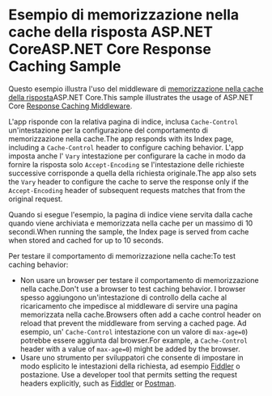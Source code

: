 # <a name="aspnet-core-response-caching-sample"></a><span data-ttu-id="4efdc-101">Esempio di memorizzazione nella cache della risposta ASP.NET Core</span><span class="sxs-lookup"><span data-stu-id="4efdc-101">ASP.NET Core Response Caching Sample</span></span>

<span data-ttu-id="4efdc-102">Questo esempio illustra l'uso del middleware di [memorizzazione nella cache della risposta](https://docs.microsoft.com/aspnet/core/performance/caching/middleware)ASP.NET Core.</span><span class="sxs-lookup"><span data-stu-id="4efdc-102">This sample illustrates the usage of ASP.NET Core [Response Caching Middleware](https://docs.microsoft.com/aspnet/core/performance/caching/middleware).</span></span>

<span data-ttu-id="4efdc-103">L'app risponde con la relativa pagina di indice, inclusa `Cache-Control` un'intestazione per la configurazione del comportamento di memorizzazione nella cache.</span><span class="sxs-lookup"><span data-stu-id="4efdc-103">The app responds with its Index page, including a `Cache-Control` header to configure caching behavior.</span></span> <span data-ttu-id="4efdc-104">L'app imposta anche l' `Vary` intestazione per configurare la cache in modo da fornire la risposta solo `Accept-Encoding` se l'intestazione delle richieste successive corrisponde a quella della richiesta originale.</span><span class="sxs-lookup"><span data-stu-id="4efdc-104">The app also sets the `Vary` header to configure the cache to serve the response only if the `Accept-Encoding` header of subsequent requests matches that from the original request.</span></span>

<span data-ttu-id="4efdc-105">Quando si esegue l'esempio, la pagina di indice viene servita dalla cache quando viene archiviata e memorizzata nella cache per un massimo di 10 secondi.</span><span class="sxs-lookup"><span data-stu-id="4efdc-105">When running the sample, the Index page is served from cache when stored and cached for up to 10 seconds.</span></span>

<span data-ttu-id="4efdc-106">Per testare il comportamento di memorizzazione nella cache:</span><span class="sxs-lookup"><span data-stu-id="4efdc-106">To test caching behavior:</span></span>

* <span data-ttu-id="4efdc-107">Non usare un browser per testare il comportamento di memorizzazione nella cache.</span><span class="sxs-lookup"><span data-stu-id="4efdc-107">Don't use a browser to test caching behavior.</span></span> <span data-ttu-id="4efdc-108">I browser spesso aggiungono un'intestazione di controllo della cache al ricaricamento che impedisce al middleware di servire una pagina memorizzata nella cache.</span><span class="sxs-lookup"><span data-stu-id="4efdc-108">Browsers often add a cache control header on reload that prevent the middleware from serving a cached page.</span></span> <span data-ttu-id="4efdc-109">Ad esempio, un' `Cache-Control` intestazione con un valore di `max-age=0`) potrebbe essere aggiunta dal browser.</span><span class="sxs-lookup"><span data-stu-id="4efdc-109">For example, a `Cache-Control` header with a value of `max-age=0`) might be added by the browser.</span></span>
* <span data-ttu-id="4efdc-110">Usare uno strumento per sviluppatori che consente di impostare in modo esplicito le intestazioni della richiesta, ad esempio <a href="https://www.telerik.com/fiddler">Fiddler</a> o postazione. <a href="https://www.getpostman.com/"></a></span><span class="sxs-lookup"><span data-stu-id="4efdc-110">Use a developer tool that permits setting the request headers explicitly, such as <a href="https://www.telerik.com/fiddler">Fiddler</a> or <a href="https://www.getpostman.com/">Postman</a>.</span></span>

